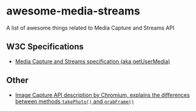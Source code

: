 # awesome-media-streams
A list of awesome things related to Media Capture and Streams API

## W3C Specifications

* [Media Capture and Streams specification (aka getUserMedia)](https://w3c.github.io/mediacapture-main/)

## Other

* [Image Capture API description by Chromium, explains the differences between methods `takePhoto()` and `grabFrame()`](https://chromium.googlesource.com/chromium/src/+/HEAD/third_party/WebKit/Source/modules/imagecapture/README.md)
